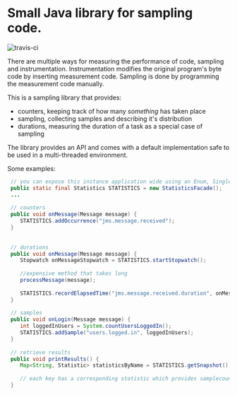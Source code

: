# Small Java library for sampling code.

![travis-ci](https://travis-ci.org/toefel18/patan.svg?branch=master "build")


There are multiple ways for measuring the performance of code, sampling and instrumentation. Instrumentation modifies the original program's byte code by inserting measurement code. Sampling is done by programming the measurement code manually. 

This is a sampling library that provides:
  - counters, keeping track of how many *something* has taken place
  - sampling, collecting samples and describing it's distribution
  - durations, measuring the duration of a task as a special case of sampling 

The library provides an API and comes with a default implementation safe to be used in a multi-threaded environment. 
  
Some examples:

```java
 // you can expose this instance application wide using an Enum, Singleton or perhaps as a spring-bean
 public static final Statistics STATISTICS = new StatisticsFacade();
 ...
 
 // counters
 public void onMessage(Message message) {
    STATISTICS.addOccurrence("jms.message.received");
 }
 
 
 // durations
 public void onMessage(Message message) {
    Stopwatch onMessageStopwatch = STATISTICS.startStopwatch();
    
    //expensive method that takes long
    processMessage(message);
    
    STATISTICS.recordElapsedTime("jms.message.received.duration", onMessageStopwatch);    
 }
 
 // samples
 public void onLogin(Message message) {
    int loggedInUsers = System.countUsersLoggedIn();
    STATISTICS.addSample("users.logged.in", loggedInUsers);    
 }
 
 // retrieve results 
 public void printResults() {
    Map<String, Statistic> statisticsByName = STATISTICS.getSnapshot();
    
    // each key has a corresponding statistic which provides samplecount/min/max/avg/variance/standarddeviation
 }
 
```